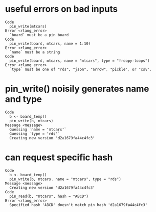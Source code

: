 # useful errors on bad inputs

    Code
      pin_write(mtcars)
    Error <rlang_error>
      `board` must be a pin board
    Code
      pin_write(board, mtcars, name = 1:10)
    Error <rlang_error>
      `name` must be a string
    Code
      pin_write(board, mtcars, name = "mtcars", type = "froopy-loops")
    Error <rlang_error>
      `type` must be one of "rds", "json", "arrow", "pickle", or "csv".

# pin_write() noisily generates name and type

    Code
      b <- board_temp()
      pin_write(b, mtcars)
    Message <message>
      Guessing `name = 'mtcars'`
      Guessing `type = 'rds'`
      Creating new version 'd2a1679fa44c4fc3'

# can request specific hash

    Code
      b <- board_temp()
      pin_write(b, mtcars, name = "mtcars", type = "rds")
    Message <message>
      Creating new version 'd2a1679fa44c4fc3'
    Code
      pin_read(b, "mtcars", hash = "ABCD")
    Error <rlang_error>
      Specified hash 'ABCD' doesn't match pin hash 'd2a1679fa44c4fc3'

